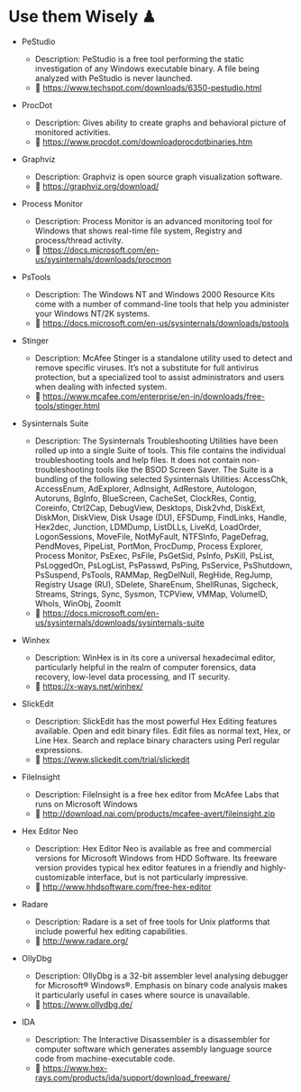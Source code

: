 # Use them Wisely ♟

* PeStudio
  * Description: PeStudio is a free tool performing the static investigation of any Windows executable binary. A file being analyzed with PeStudio is never launched.
  * 🔗 https://www.techspot.com/downloads/6350-pestudio.html

* ProcDot
  * Description: Gives ability to create graphs and behavioral picture of monitored activities.
  * 🔗 https://www.procdot.com/downloadprocdotbinaries.htm

* Graphviz
  * Description: Graphviz is open source graph visualization software.
  * 🔗 https://graphviz.org/download/

* Process Monitor
  * Description: Process Monitor is an advanced monitoring tool for Windows that shows real-time file system, Registry and process/thread activity.
  * 🔗 https://docs.microsoft.com/en-us/sysinternals/downloads/procmon

* PsTools
  * Description: The Windows NT and Windows 2000 Resource Kits come with a number of command-line tools that help you administer your Windows NT/2K systems. 
  * 🔗 https://docs.microsoft.com/en-us/sysinternals/downloads/pstools

* Stinger
  * Description: McAfee Stinger is a standalone utility used to detect and remove specific viruses. It’s not a substitute for full antivirus protection, but a specialized tool to assist administrators and users when dealing with infected system.
  * 🔗 https://www.mcafee.com/enterprise/en-in/downloads/free-tools/stinger.html

* Sysinternals Suite
  * Description: The Sysinternals Troubleshooting Utilities have been rolled up into a single Suite of tools. This file contains the individual troubleshooting tools and help files. It does not contain non-troubleshooting tools like the BSOD Screen Saver.
The Suite is a bundling of the following selected Sysinternals Utilities: AccessChk, AccessEnum, AdExplorer, AdInsight, AdRestore, Autologon, Autoruns, BgInfo, BlueScreen, CacheSet, ClockRes, Contig, Coreinfo, Ctrl2Cap, DebugView, Desktops, Disk2vhd, DiskExt, DiskMon, DiskView, Disk Usage (DU), EFSDump, FindLinks, Handle, Hex2dec, Junction, LDMDump, ListDLLs, LiveKd, LoadOrder, LogonSessions, MoveFile, NotMyFault, NTFSInfo, PageDefrag, PendMoves, PipeList, PortMon, ProcDump, Process Explorer, Process Monitor, PsExec, PsFile, PsGetSid, PsInfo, PsKill, PsList, PsLoggedOn, PsLogList, PsPasswd, PsPing, PsService, PsShutdown, PsSuspend, PsTools, RAMMap, RegDelNull, RegHide, RegJump, Registry Usage (RU), SDelete, ShareEnum, ShellRunas, Sigcheck, Streams, Strings, Sync, Sysmon, TCPView, VMMap, VolumeID, WhoIs, WinObj, ZoomIt
  * 🔗 https://docs.microsoft.com/en-us/sysinternals/downloads/sysinternals-suite

* Winhex
  * Description: WinHex is in its core a universal hexadecimal editor, particularly helpful in the realm of computer forensics, data recovery, low-level data processing, and IT security.
  * 🔗 https://x-ways.net/winhex/

* SlickEdit
  * Description: SlickEdit has the most powerful Hex Editing features available. Open and edit binary files. Edit files as normal text, Hex, or Line Hex. Search and replace binary characters using Perl regular expressions.
  * 🔗 https://www.slickedit.com/trial/slickedit

* FileInsight
  * Description: FileInsight is a free hex editor from McAfee Labs that runs on Microsoft Windows
  * 🔗 http://download.nai.com/products/mcafee-avert/fileinsight.zip

* Hex Editor Neo
  * Description: Hex Editor Neo is available as free and commercial versions for Microsoft Windows from HDD Software. Its freeware version provides typical hex editor features in a friendly and highly-customizable interface, but is not particularly impressive.
  * 🔗 http://www.hhdsoftware.com/free-hex-editor

* Radare
  * Description: Radare is a set of free tools for Unix platforms that include powerful hex editing capabilities. 
  * 🔗 http://www.radare.org/

* OllyDbg
  * Description: OllyDbg is a 32-bit assembler level analysing debugger for Microsoft® Windows®. Emphasis on binary code analysis makes it particularly useful in cases where source is unavailable.
  * 🔗 https://www.ollydbg.de/

* IDA
  * Description: The Interactive Disassembler is a disassembler for computer software which generates assembly language source code from machine-executable code.
  * 🔗 https://www.hex-rays.com/products/ida/support/download_freeware/
